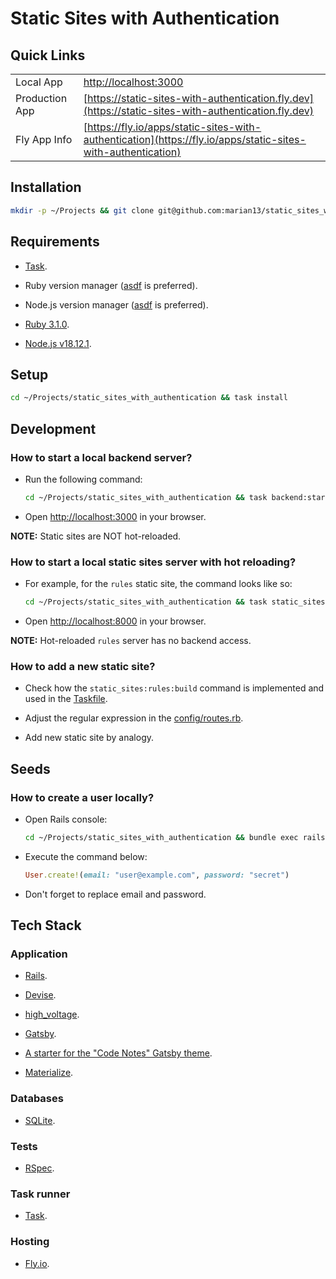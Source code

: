 # Static Sites with Authentication

## Quick Links

| |  |
| - | - |
| Local App | [http://localhost:3000](http://localhost:3000) |
| Production App | [https://static-sites-with-authentication.fly.dev](https://static-sites-with-authentication.fly.dev) |
| Fly App Info | [https://fly.io/apps/static-sites-with-authentication](https://fly.io/apps/static-sites-with-authentication) |

## Installation

```bash
mkdir -p ~/Projects && git clone git@github.com:marian13/static_sites_with_authentication.git
```

## Requirements

- [Task](https://taskfile.dev).

- Ruby version manager ([asdf](https://asdf-vm.com) is preferred).

- Node.js version manager ([asdf](https://asdf-vm.com) is preferred).

- [Ruby 3.1.0](https://www.ruby-lang.org/en/news/2021/12/25/ruby-3-1-0-released).

- [Node.js v18.12.1](https://github.com/nodejs/node/blob/main/doc/changelogs/CHANGELOG_V18.md#18.12.1).

## Setup

```bash
cd ~/Projects/static_sites_with_authentication && task install
```

## Development

### How to start a local backend server?

- Run the following command:

  ```bash
  cd ~/Projects/static_sites_with_authentication && task backend:start
  ```

- Open [http://localhost:3000](http://localhost:3000) in your browser.

**NOTE:** Static sites are NOT hot-reloaded.

### How to start a local static sites server with hot reloading?

- For example, for the `rules` static site, the command looks like so:

  ```bash
  cd ~/Projects/static_sites_with_authentication && task static_sites:rules:start
  ```

- Open [http://localhost:8000](http://localhost:8000) in your browser.

**NOTE:** Hot-reloaded `rules` server has no backend access.

### How to add a new static site?

- Check how the `static_sites:rules:build` command is implemented and used in the [Taskfile](https://github.com/marian13/static_sites_with_authentication/blob/main/Taskfile.yml).

- Adjust the regular expression in the [config/routes.rb](https://github.com/marian13/static_sites_with_authentication/blob/main/config/routes.rb).

- Add new static site by analogy.

## Seeds

### How to create a user locally?

- Open Rails console:

  ```bash
  cd ~/Projects/static_sites_with_authentication && bundle exec rails console
  ```

- Execute the command below:

  ```ruby
  User.create!(email: "user@example.com", password: "secret")
  ```

- Don't forget to replace email and password.

## Tech Stack

### Application

- [Rails](https://rubyonrails.org).

- [Devise](https://github.com/heartcombo/devise).

- [high_voltage](https://github.com/thoughtbot/high_voltage).

- [Gatsby](https://www.gatsbyjs.com/docs/quick-start).

- [A starter for the "Code Notes" Gatsby theme](https://github.com/mrmartineau/gatsby-starter-code-notes).

- [Materialize](https://materializecss.com).

### Databases

- [SQLite](https://www.sqlite.org/index.html).

### Tests

- [RSpec](https://rspec.info).

### Task runner

- [Task](https://taskfile.dev).

### Hosting

- [Fly.io](https://fly.io).
